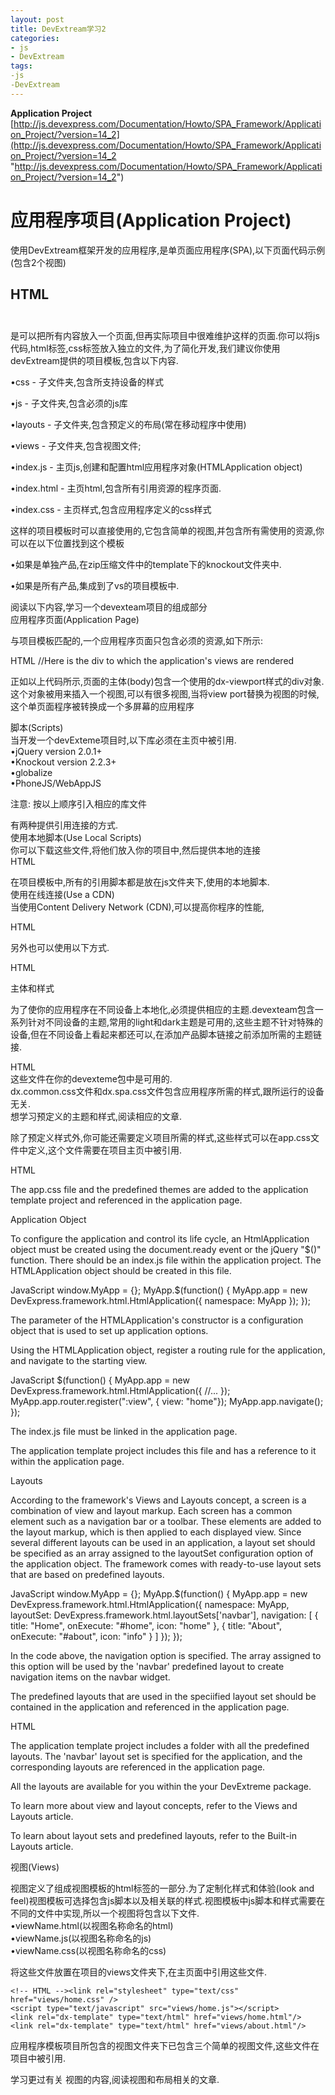 ```yaml
---
layout: post
title: DevExtream学习2 
categories: 
- js
- DevExtream
tags: 
-js
-DevExtream
---  
```

 
**Application Project**
[http://js.devexpress.com/Documentation/Howto/SPA_Framework/Application_Project/?version=14_2](http://js.devexpress.com/Documentation/Howto/SPA_Framework/Application_Project/?version=14_2 "http://js.devexpress.com/Documentation/Howto/SPA_Framework/Application_Project/?version=14_2")

# 应用程序项目(Application Project) #

使用DevExtream框架开发的应用程序,是单页面应用程序(SPA),以下页面代码示例(包含2个视图)  

HTML  
    <!DOCTYPE html>
	<meta charset="utf-8" />
	<!-- Links to themes and styles -->
	<!-- Links to the required scripts -->
	<script type="text/javascript" src="/js/jquery-2.1.3.min.js"></script>
	<script type="text/javascript" src="/js/knockout-3.2.0.js"></script>
	<script type="text/javascript" src="/js/globalize.min.js"></script>
	<script type="text/javascript" src="/js/dx.phonejs.js"></script>
	<!-- Links to layouts -->   
	<script type="text/javascript">
	    window.AppNamespace = {};
	    $(function () {       
	        AppNamespace.app = new DevExpress.framework.html.HtmlApplication({
	            namespace: AppNamespace,
	            layoutSet: "simple"
	        });
	        AppNamespace.app.router.register(":view/:name", { view: "home", name: '' });
	        AppNamespace.app.navigate();
	    });
	    AppNamespace.home = function () {
	        var viewModel = {
	            //ViewModel Fields
	        };
	        return viewModel;
	    };
	    AppNamespace.anotherView = function (params) {
	        var viewModel = {
	            //ViewModel Fields
	        };
	        return viewModel;
	    };
	</script>
	</head>
	<body>
	    <div class="dx-viewport">
	        <div data-options="dxView : { name: 'home', title: 'Home' } " >
	            <div data-options="dxContent : { targetPlaceholder: 'content' } " >
	                <!--View markup-->
	            </div>
	        </div>
	        <div data-options="dxView : { name: 'anotherView', title: 'Another View' } " >
	            <div data-options="dxContent : { targetPlaceholder: 'content' } " >
	                <!--View markup-->
	            </div>
	        </div>
	    </div>
	</body>
	</html>
--  
是可以把所有内容放入一个页面,但再实际项目中很难维护这样的页面.你可以将js代码,html标签,css标签放入独立的文件,为了简化开发,我们建议你使用devExtream提供的项目模板,包含以下内容.  

•css - 子文件夹,包含所支持设备的样式  


•js -  子文件夹,包含必须的js库


•layouts - 子文件夹,包含预定义的布局(常在移动程序中使用)  


•views - 子文件夹,包含视图文件;


•index.js -  主页js,创建和配置html应用程序对象(HTMLApplication object)  


•index.html - 主页html,包含所有引用资源的程序页面.  


•index.css - 主页样式,包含应用程序定义的css样式   

这样的项目模板时可以直接使用的,它包含简单的视图,并包含所有需使用的资源,你可以在以下位置找到这个模板  

•如果是单独产品,在zip压缩文件中的template下的knockout文件夹中.   

•如果是所有产品,集成到了vs的项目模板中.   

阅读以下内容,学习一个devexteam项目的组成部分  
应用程序页面(Application Page)  

与项目模板匹配的,一个应用程序页面只包含必须的资源,如下所示:

HTML
	<!DOCTYPE html>
	<html>
	    <head>
	        <meta charset="utf-8" />
	        <!-- Styles should be linked here-->
	        <!-- Scripts -->
	        <script type="text/javascript" src="/js/jquery-2.1.3.min.js"></script>
	        <script type="text/javascript" src="/js/knockout-3.2.0.js"></script>
	        <script type="text/javascript" src="/js/globalize.min.js"></script>
	        <script type="text/javascript" src="/js/dx.phonejs.js"></script>
	        <!-- Layouts should be linked here -->
	        <!-- Separated application files should be linked here -->
	    </head>
	    <body>
	        //Here is the div to which the application's views are rendered
	        <div class="dx-viewport"></div>
	    </body>
	</html>
  
  
正如以上代码所示,页面的主体(body)包含一个使用的dx-viewport样式的div对象.这个对象被用来插入一个视图,可以有很多视图,当将view port替换为视图的时候,这个单页面程序被转换成一个多屏幕的应用程序  

脚本(Scripts)  
当开发一个devExteme项目时,以下库必须在主页中被引用.  
•jQuery version 2.0.1+  
•Knockout version 2.2.3+  
•globalize  
•PhoneJS/WebAppJS  

注意: 按以上顺序引入相应的库文件   

有两种提供引用连接的方式.  
使用本地脚本(Use Local Scripts)   
你可以下载这些文件,将他们放入你的项目中,然后提供本地的连接  
HTML
	<script src="js/jquery-2.1.3.min.js"></script>
	<script src="js/knockout-3.2.0.js"></script>
	<script src="js/globalize.min.js"></script>
	<script src="js/dx.phonejs.js"></script>

在项目模板中,所有的引用脚本都是放在js文件夹下,使用的本地脚本.  
使用在线连接(Use a CDN)  
当使用Content Delivery Network (CDN),可以提高你程序的性能,

HTML
	<script type="text/javascript" src="http://cdn3.devexpress.com/jslib/14.2.5/js/dx.phonejs.js"></script>
	<script type="text/javascript" src="http://cdn3.devexpress.com/jslib/14.2.5/js/dx.webappjs.js"></script>

另外也可以使用以下方式.  

HTML
	<link rel="text/css" href="http://cdn3.devexpress.com/jslib/14.2.5/css/dx.ios.default.js" />
	<!--PhoneJS culture dictionaries-->
	<script type="text/javascript" src="http://cdn3.devexpress.com/jslib/14.2.5/js/localization/dx.phonejs.de.js"></script>
	<!--Predefined layouts for views-->
	<script type="text/javascript" src="http://cdn3.devexpress.com/jslib/14.2.5/layouts/Navbar/NavbarLayout.js"></script>
	<link rel="text/css" href="http://cdn3.devexpress.com/jslib/14.2.5/layouts/Navbar/NavbarLayout.css"/>
 
主体和样式 

为了使你的应用程序在不同设备上本地化,必须提供相应的主题.devexteam包含一系列针对不同设备的主题,常用的light和dark主题是可用的,这些主题不针对特殊的设备,但在不同设备上看起来都还可以,在添加产品脚本链接之前添加所需的主题链接.  

HTML
	<link rel="stylesheet" type="text/css" href="css/dx.common.css" />
	<link rel="stylesheet" type="text/css" href="css/dx.spa.css" />
	<link rel="dx-theme" data-theme="android5.light" href="css/dx.android5.light.css" data-active="true" />
	<link rel="dx-theme" data-theme="android.holo-dark" href="css/dx.android.holo-dark.css" data-active="false" />
	<link rel="dx-theme" data-theme="android.holo-light" href="css/dx.android.holo-light.css*" data-active="false" />
	<link rel="dx-theme" data-theme="ios.default" href="css/dx.ios.default.css" />
	<link rel="dx-theme" data-theme="ios7.default" href="css/dx.ios7.default.css" />
	<link rel="dx-theme" data-theme="win8.black" href="css/dx.win8.black.css" data-active="true" />
	<link rel="dx-theme" data-theme="win8.white" href="css/dx.win8.white.css" data-active="false" />
	<link rel="dx-theme" data-theme="tizen.black" href="css/dx.tizen.black.css" data-active="true" />
	<link rel="dx-theme" data-theme="tizen.white" href="css/dx.tizen.white.css" data-active="false"/>
	<link rel="dx-theme" data-theme="generic.light" href="css/dx.light.css" data-active="true" />
	<link rel="dx-theme" data-theme="generic.dark" href="css/dx.dark.css" data-active="false" />  
这些文件在你的devexteme包中是可用的.  
dx.common.css文件和dx.spa.css文件包含应用程序所需的样式,跟所运行的设备无关.  
想学习预定义的主题和样式,阅读相应的文章.  

除了预定义样式外,你可能还需要定义项目所需的样式,这些样式可以在app.css文件中定义,这个文件需要在项目主页中被引用.   

HTML
	<link rel="stylesheet" type="text/css" href="app.css"/>

The app.css file and the predefined themes are added to the application template project and referenced in the application page.


Application Object


To configure the application and control its life cycle, an HtmlApplication object must be created using the document.ready event or the jQuery "$()" function. There should be an index.js file within the application project. The HTMLApplication object should be created in this file.


JavaScript
window.MyApp = {};
MyApp.$(function() {
    MyApp.app = new DevExpress.framework.html.HtmlApplication({
        namespace: MyApp
    });
});

The parameter of the HTMLApplication's constructor is a configuration object that is used to set up application options.

Using the HTMLApplication object, register a routing rule for the application, and navigate to the starting view.


JavaScript
$(function() {
    MyApp.app = new DevExpress.framework.html.HtmlApplication({
        //...
    });
    MyApp.app.router.register(":view", { view: "home"});
    MyApp.app.navigate();
});

The index.js file must be linked in the application page.

<script type="text/javascript" src="index.js"></script>

The application template project includes this file and has a reference to it within the application page.


Layouts


According to the framework's Views and Layouts concept, a screen is a combination of view and layout markup. Each screen has a common element such as a navigation bar or a toolbar. These elements are added to the layout markup, which is then applied to each displayed view. Since several different layouts can be used in an application, a layout set should be specified as an array assigned to the layoutSet configuration option of the application object. The framework comes with ready-to-use layout sets that are based on predefined layouts.


JavaScript
window.MyApp = {};
MyApp.$(function() {
    MyApp.app = new DevExpress.framework.html.HtmlApplication({
        namespace: MyApp,        
        layoutSet: DevExpress.framework.html.layoutSets['navbar'],
        navigation: [
            {
                title: "Home",
                onExecute: "#home",
                icon: "home"
            },
            {
                title: "About",
                onExecute: "#about",
                icon: "info"
            }
        ]
    });
});

In the code above, the navigation option is specified. The array assigned to this option will be used by the 'navbar' predefined layout to create navigation items on the navbar widget.

The predefined layouts that are used in the speciified layout set should be contained in the application and referenced in the application page.


HTML
<!-- Layouts -->
<script type="text/javascript" src="layouts/Navbar/NavbarLayout.js"></script>
<link rel="stylesheet" type="text/css" href="layouts/Navbar/NavbarLayout.css" />
<link rel="dx-template" type="text/html" href="layouts/Navbar/NavbarLayout.html"/>
<script type="text/javascript" src="layouts/Simple/Simple.js"></script>
<link rel="stylesheet" type="text/css" href="layouts/Simple/Simple.css" />
<link rel="dx-template" type="text/html" href="layouts/Simple/Simple.html"/>

The application template project includes a folder with all the predefined layouts. The 'navbar' layout set is specified for the application, and the corresponding layouts are referenced in the application page.

All the layouts are available for you within the your DevExtreme package.

To learn more about view and layout concepts, refer to the Views and Layouts article.

To learn about layout sets and predefined layouts, refer to the Built-in Layouts article.


视图(Views)  

视图定义了组成视图模板的html标签的一部分.为了定制化样式和体验(look and feel)视图模板可选择包含js脚本以及相关联的样式.视图模板中js脚本和样式需要在不同的文件中实现,所以一个视图将包含以下文件.  
•viewName.html(以视图名称命名的html)  
•viewName.js(以视图名称命名的js)  
•viewName.css(以视图名称命名的css)  

将这些文件放置在项目的views文件夹下,在主页面中引用这些文件.  

	<!-- HTML --><link rel="stylesheet" type="text/css" href="views/home.css" />
	<script type="text/javascript" src="views/home.js"></script>
	<link rel="dx-template" type="text/html" href="views/home.html"/>
	<link rel="dx-template" type="text/html" href="views/about.html"/>
应用程序模板项目所包含的视图文件夹下已包含三个简单的视图文件,这些文件在项目中被引用.  
 
学习更过有关 视图的内容,阅读视图和布局相关的文章.
















 